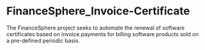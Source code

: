# FinanceSphere_Invoice-Certificate
The FinanceSphere project seeks to automate the renewal of software certificates based on invoice payments for billing software products sold on a pre-defined periodic basis.
